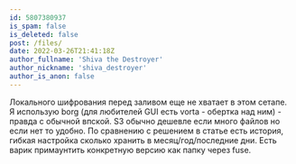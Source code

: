 ```yaml
---
id: 5807380937
is_spam: false
is_deleted: false
post: /files/
date: 2022-03-26T21:41:18Z
author_fullname: 'Shiva the Destroyer'
author_nickname: 'shiva_destroyer'
author_is_anon: false
---
```


<p>Локального шифрования перед заливом еще не хватает в этом сетапе. Я использую borg (для любителей GUI есть vorta - обертка над ним) - правда с обычной впской. S3 обычно дешевле если много файлов но если нет то удобно. По сравнению с решением в статье есть история, гибкая настройка сколько хранить в месяц/год/последние дни. Есть варик примаунтить конкретную версию как папку через fuse.</p>
